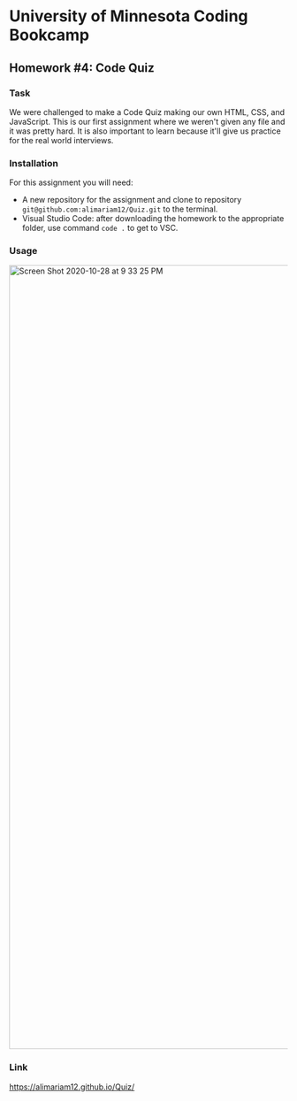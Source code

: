 # University of Minnesota Coding Bookcamp
## Homework #4: Code Quiz

### Task

We were challenged to make a Code Quiz making our own HTML, CSS, and JavaScript. This is our first assignment where we weren't given any file and it was pretty hard. It is also important to learn because it'll give us practice for the real world interviews. 


### Installation
  For this assignment you will need:
  - A new repository for the assignment and clone to repository `git@github.com:alimariam12/Quiz.git` to the terminal.
  - Visual Studio Code: after downloading the homework to the appropriate folder, use command `code .` to get to VSC. 

### Usage 
<img width="1417" alt="Screen Shot 2020-10-28 at 9 33 25 PM" src="https://user-images.githubusercontent.com/71665063/97518496-4c741780-1965-11eb-8136-445653cc8c0a.png">

### Link
https://alimariam12.github.io/Quiz/

